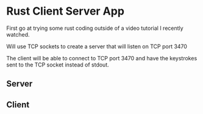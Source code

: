 # Rust Client Server App

First go at trying some rust coding outside of a video tutorial I recently watched.

Will use TCP sockets to create a server that will listen on TCP port 3470

The client will be able to connect to TCP port 3470 and have the keystrokes sent to 
the TCP socket instead of stdout.

## Server



## Client
